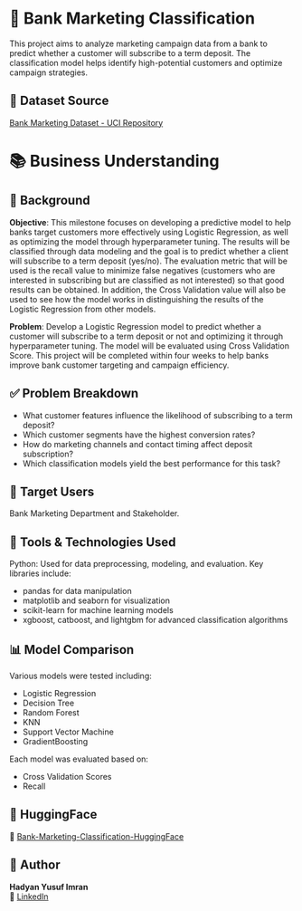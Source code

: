 # 🏦 Bank Marketing Classification
This project aims to analyze marketing campaign data from a bank to predict whether a customer will subscribe to a term deposit. The classification model helps identify high-potential customers and optimize campaign strategies.

## 📂 Dataset Source
[Bank Marketing Dataset - UCI Repository](https://archive.ics.uci.edu/ml/datasets/Bank+Marketing)

# 📚 Business Understanding

## 📌 Background
**Objective**: This milestone focuses on developing a predictive model to help banks target customers more effectively using Logistic Regression, as well as optimizing the model through hyperparameter tuning. The results will be classified through data modeling and the goal is to predict whether a client will subscribe to a term deposit (yes/no).
The evaluation metric that will be used is the recall value to minimize false negatives (customers who are interested in subscribing but are classified as not interested) so that good results can be obtained. In addition, the Cross Validation value will also be used to see how the model works in distinguishing the results of the Logistic Regression from other models.

**Problem**: Develop a Logistic Regression model to predict whether a customer will subscribe to a term deposit or not and optimizing it through hyperparameter tuning. The model will be evaluated using Cross Validation Score. This project will be completed within four weeks to help banks improve bank customer targeting and campaign efficiency.

## ✅ Problem Breakdown
- What customer features influence the likelihood of subscribing to a term deposit?
- Which customer segments have the highest conversion rates?
- How do marketing channels and contact timing affect deposit subscription?
- Which classification models yield the best performance for this task?

## 👥 Target Users
Bank Marketing Department and Stakeholder.

## 🧰 Tools & Technologies Used
Python: Used for data preprocessing, modeling, and evaluation. Key libraries include:
  - pandas for data manipulation
  - matplotlib and seaborn for visualization
  - scikit-learn for machine learning models
  - xgboost, catboost, and lightgbm for advanced classification algorithms

## 📊 Model Comparison
Various models were tested including:
- Logistic Regression
- Decision Tree
- Random Forest
- KNN
- Support Vector Machine
- GradientBoosting

Each model was evaluated based on:
- Cross Validation Scores
- Recall

## 🚀 HuggingFace
📁 [Bank-Marketing-Classification-HuggingFace](https://huggingface.co/spaces/ianyusuf/BankMarketingClassification)

## 📌 Author
**Hadyan Yusuf Imran**  
📧 [LinkedIn](https://www.linkedin.com/in/hadyan-yusuf/)
